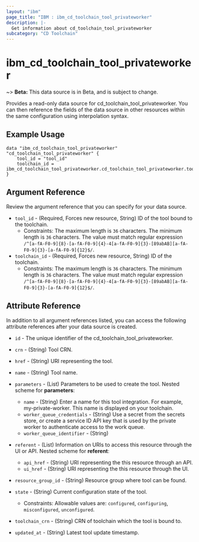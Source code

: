 ```yaml
---
layout: "ibm"
page_title: "IBM : ibm_cd_toolchain_tool_privateworker"
description: |-
  Get information about cd_toolchain_tool_privateworker
subcategory: "CD Toolchain"
---
```


# ibm_cd_toolchain_tool_privateworker

~> **Beta:** This data source is in Beta, and is subject to change.

Provides a read-only data source for cd_toolchain_tool_privateworker. You can then reference the fields of the data source in other resources within the same configuration using interpolation syntax.

## Example Usage

```hcl
data "ibm_cd_toolchain_tool_privateworker" "cd_toolchain_tool_privateworker" {
	tool_id = "tool_id"
	toolchain_id = ibm_cd_toolchain_tool_privateworker.cd_toolchain_tool_privateworker.toolchain_id
}
```

## Argument Reference

Review the argument reference that you can specify for your data source.

* `tool_id` - (Required, Forces new resource, String) ID of the tool bound to the toolchain.
  * Constraints: The maximum length is `36` characters. The minimum length is `36` characters. The value must match regular expression `/^[a-fA-F0-9]{8}-[a-fA-F0-9]{4}-4[a-fA-F0-9]{3}-[89abAB][a-fA-F0-9]{3}-[a-fA-F0-9]{12}$/`.
* `toolchain_id` - (Required, Forces new resource, String) ID of the toolchain.
  * Constraints: The maximum length is `36` characters. The minimum length is `36` characters. The value must match regular expression `/^[a-fA-F0-9]{8}-[a-fA-F0-9]{4}-4[a-fA-F0-9]{3}-[89abAB][a-fA-F0-9]{3}-[a-fA-F0-9]{12}$/`.

## Attribute Reference

In addition to all argument references listed, you can access the following attribute references after your data source is created.

* `id` - The unique identifier of the cd_toolchain_tool_privateworker.
* `crn` - (String) Tool CRN.


* `href` - (String) URI representing the tool.

* `name` - (String) Tool name.

* `parameters` - (List) Parameters to be used to create the tool.
Nested scheme for **parameters**:
	* `name` - (String) Enter a name for this tool integration. For example, my-private-worker. This name is displayed on your toolchain.
	* `worker_queue_credentials` - (String) Use a secret from the secrets store, or create a service ID API key that is used by the private worker to authenticate access to the work queue.
	* `worker_queue_identifier` - (String)

* `referent` - (List) Information on URIs to access this resource through the UI or API.
Nested scheme for **referent**:
	* `api_href` - (String) URI representing the this resource through an API.
	* `ui_href` - (String) URI representing the this resource through the UI.

* `resource_group_id` - (String) Resource group where tool can be found.

* `state` - (String) Current configuration state of the tool.
  * Constraints: Allowable values are: `configured`, `configuring`, `misconfigured`, `unconfigured`.

* `toolchain_crn` - (String) CRN of toolchain which the tool is bound to.

* `updated_at` - (String) Latest tool update timestamp.

